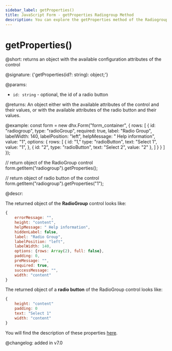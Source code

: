 ```yaml
---
sidebar_label: getProperties()
title: JavaScript Form - getProperties Radiogroup Method 
description: You can explore the getProperties method of the Radiogroup control of Form in the documentation of the DHTMLX JavaScript UI library. Browse developer guides and API reference, try out code examples and live demos, and download a free 30-day evaluation version of DHTMLX Suite.
---
```


# getProperties()

@short: returns an object with the available configuration attributes of the control

@signature: {'getProperties(id?: string): object;'}

@params:
- `id: string` - optional, the id of a radio button

@returns:
An object either with the available attributes of the control and their values, or with the available attributes of the radio button and their values.

@example:
const form = new dhx.Form("form_container", { 
    rows: [
        {
            id: "radiogroup",
            type: "radioGroup",
            required: true,
            label: "Radio Group",
            labelWidth: 140,
            labelPosition: "left",
            helpMessage: " Help information",
            value: "1",
            options: {
                rows: [
                    {
                        id: "1,"
                        type: "radioButton",
                        text: "Select 1",
                        value: "1",
                    },
                    {
                        id: "2",
                        type: "radioButton",
                        text: "Select 2",
                        value: "2"
                    },
                ]
            }
        }
     ]
});

// return object of the RadioGroup control 
form.getItem("radiogroup").getProperties();

// return object of radio button of the control
form.getItem("radiogroup").getProperties("1");

@descr:

The returned object of the **RadioGroup** control looks like:

~~~js
{
    errorMessage: "",
    height: "content",
    helpMessage: " Help information",
    hiddenLabel: false,
    label: "Radio Group",
    labelPosition: "left",
    labelWidth: 140,
    options: {rows: Array(2), full: false},
    padding: 0,
    preMessage: "",
    required: true,
    successMessage: "",
    width: "content"
}
~~~

The returned object of a **radio button** of the RadioGroup control looks like:

~~~js
{
    height: "content"
    padding: 0
    text: "Select 1"
    width: "content"
}
~~~

You will find the description of these properties [here](form/api/radiogroup/api_radiogroup_properties.md).

@changelog: added in v7.0
